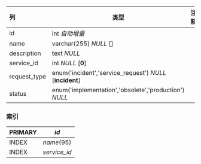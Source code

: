 | 列           | 类型                                                     | 注释 |
| :----------- | -------------------------------------------------------- | ---- |
| id           | int *自动增量*                                           |      |
| name         | varchar(255) *NULL* []                                   |      |
| description  | text *NULL*                                              |      |
| service_id   | int *NULL* [**0**]                                       |      |
| request_type | enum('incident','service_request') *NULL* [**incident**] |      |
| status       | enum('implementation','obsolete','production') *NULL*    |      |

### 索引

| PRIMARY | *id*         |
| :------ | ------------ |
| INDEX   | *name*(95)   |
| INDEX   | *service_id* |